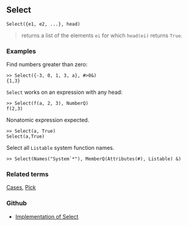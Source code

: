 ## Select

```
Select({e1, e2, ...}, head)
```

> returns a list of the elements `ei` for which `head(ei)` returns `True`.

### Examples

Find numbers greater than zero:

```
>> Select({-3, 0, 1, 3, a}, #>0&)
{1,3}
```

`Select` works on an expression with any head:

```
>> Select(f(a, 2, 3), NumberQ)
f(2,3)
```

Nonatomic expression expected.

```
>> Select(a, True) 
Select(a,True)
```

Select all `Listable` system function names.

```
>> Select(Names("System`*"), MemberQ(Attributes(#), Listable) &)

```

### Related terms 
[Cases](Cases.md), [Pick](Pick.md)

### Github

* [Implementation of Select](https://github.com/axkr/symja_android_library/blob/master/symja_android_library/matheclipse-core/src/main/java/org/matheclipse/core/builtin/ListFunctions.java#L6315) 
